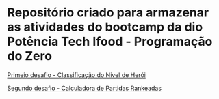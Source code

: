 # Repositório criado para armazenar as atividades do bootcamp da dio Potência Tech Ifood - Programação do Zero

[Primeio desafio - Classificação do Nivel de Herói](https://github.com/CapivaraPrograma/Desafio-dio-javascrit/tree/main/primeiroDesafio)

[Segundo desafio - Calculadora de Partidas Rankeadas](https://github.com/CapivaraPrograma/Desafio-dio-javascrit/tree/main/segundoDesafio)